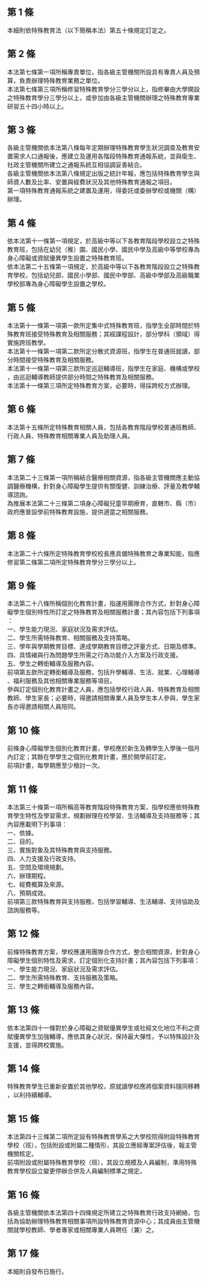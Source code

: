 第 1 條
-------
本細則依特殊教育法（以下簡稱本法）第五十條規定訂定之。

第 2 條
-------
本法第七條第一項所稱專責單位，指各級主管機關所設具有專責人員及預  
算，負責辦理特殊教育業務之單位。  
本法第七條第三項所稱修習特殊教育學分三學分以上，指修畢由大學開設  
之特殊教育學分三學分以上，或參加由各級主管機關辦理之特殊教育專業  
研習五十四小時以上。

第 3 條
-------
各級主管機關依本法第八條每年定期辦理特殊教育學生狀況調查及教育安  
置需求人口通報後，應建立及運用各階段特殊教育通報系統，並與衛生、  
社政主管機關所建立之通報系統互相協調妥善結合。  
各級主管機關依本法第八條規定出版之統計年報，應包括特殊教育學生與  
師資人數及比率、安置與經費狀況及其他特殊教育通報之項目。  
第一項特殊教育通報系統之建置及運用，得委託或委辦學校或機關（構）  
辦理。

第 4 條
-------
依本法第十一條第一項規定，於高級中等以下各教育階段學校設立之特殊  
教育班，包括在幼兒（稚）園、國民小學、國民中學及高級中等學校專為  
身心障礙或資賦優異學生設置之特殊教育班。  
依本法第二十五條第一項規定，於高級中等以下各教育階段設立之特殊教  
育學校，包括幼兒部、國民小學部、國民中學部、高級中學部及高級職業  
學校部專為身心障礙學生設置之學校。

第 5 條
-------
本法第十一條第一項第一款所定集中式特殊教育班，指學生全部時間於特  
殊教育班接受特殊教育及相關服務；其經課程設計，部分學科（領域）得  
實施跨班教學。  
本法第十一條第一項第二款所定分散式資源班，指學生在普通班就讀，部  
分時間接受特殊教育及相關服務。  
本法第十一條第一項第三款所定巡迴輔導班，指學生在家庭、機構或學校  
，由巡迴輔導教師提供部分時間之特殊教育及相關服務。  
本法第十一條第三項所定特殊教育方案，必要時，得採跨校方式辦理。

第 6 條
-------
本法第十五條所定特殊教育相關人員，包括各教育階段學校普通班教師、  
行政人員、特殊教育相關專業人員及助理人員。

第 7 條
-------
本法第二十三條第一項所稱結合醫療相關資源，指各級主管機關應主動協  
調醫療機構，針對身心障礙學生提供有關復健、訓練治療、評量及教學輔  
導諮詢。  
為推展本法第二十三條第二項身心障礙兒童早期療育，直轄市、縣（市）  
政府應普設學前特殊教育設施，提供適當之相關服務。

第 8 條
-------
本法第二十六條所定特殊教育學校校長應具備特殊教育之專業知能，指應  
修習第二條第二項所定特殊教育學分三學分以上。

第 9 條
-------
本法第二十八條所稱個別化教育計畫，指運用團隊合作方式，針對身心障  
礙學生個別特性所訂定之特殊教育及相關服務計畫；其內容包括下列事項  
：  
一、學生能力現況、家庭狀況及需求評估。  
二、學生所需特殊教育、相關服務及支持策略。  
三、學年與學期教育目標、達成學期教育目標之評量方式、日期及標準。  
四、具情緒與行為問題學生所需之行為功能介入方案及行政支援。  
五、學生之轉銜輔導及服務內容。  
前項第五款所定轉銜輔導及服務，包括升學輔導、生活、就業、心理輔導  
、福利服務及其他相關專業服務等項目。  
參與訂定個別化教育計畫之人員，應包括學校行政人員、特殊教育及相關  
教師、學生家長；必要時，得邀請相關專業人員及學生本人參與，學生家  
長亦得邀請相關人員陪同。

第 10 條
--------
前條身心障礙學生個別化教育計畫，學校應於新生及轉學生入學後一個月  
內訂定；其餘在學學生之個別化教育計畫，應於開學前訂定。  
前項計畫，每學期應至少檢討一次。

第 11 條
--------
本法第三十條第一項所稱高等教育階段特殊教育方案，指學校應依特殊教  
育學生特性及學習需求，規劃辦理在校學習、生活輔導及支持服務等；其  
內容應載明下列事項：  
一、依據。  
二、目的。  
三、實施對象及其特殊教育與支持服務。  
四、人力支援及行政支持。  
五、空間及環境規劃。  
六、辦理期程。  
七、經費概算及來源。  
八、預期成效。  
前項第三款特殊教育與支持服務，包括學習輔導、生活輔導、支持協助及  
諮詢服務等。

第 12 條
--------
前條特殊教育方案，學校應運用團隊合作方式，整合相關資源，針對身心  
障礙學生個別特性及需求，訂定個別化支持計畫；其內容包括下列事項：  
一、學生能力現況、家庭狀況及需求評估。  
二、學生所需特殊教育、支持服務及策略。  
三、學生之轉銜輔導及服務內容。

第 13 條
--------
依本法第四十一條對於身心障礙之資賦優異學生或社經文化地位不利之資  
賦優異學生加強輔導，應依其身心狀況，保持最大彈性，予以特殊設計及  
支援，並得跨校實施。

第 14 條
--------
特殊教育學生已重新安置於其他學校，原就讀學校應將個案資料隨同移轉  
，以利持續輔導。

第 15 條
--------
本法第四十三條第二項所定設有特殊教育學系之大學校院得附設特殊教育  
學校（班），包括附設或附屬二種情形，其設立應經專案評估後，報主管  
機關核定。  
前項附設或附屬特殊教育學校（班），其設立規模及人員編制，準用特殊  
教育學校設立變更停辦合併及人員編制標準之規定。

第 16 條
--------
各級主管機關依本法第四十四條規定所建立之特殊教育行政支持網絡，包  
括為協助辦理特殊教育相關事項所設特殊教育資源中心；其成員由主管機  
關就學校教師、學者專家或相關專業人員聘任（兼）之。

第 17 條
--------
本細則自發布日施行。

